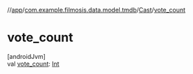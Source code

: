 //[app](../../../index.md)/[com.example.filmosis.data.model.tmdb](../index.md)/[Cast](index.md)/[vote_count](vote_count.md)

# vote_count

[androidJvm]\
val [vote_count](vote_count.md): [Int](https://kotlinlang.org/api/latest/jvm/stdlib/kotlin/-int/index.html)
